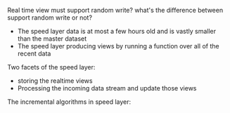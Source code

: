 Real time view must support random write? what's the difference between support random write or not?

* The speed layer data is at most a few hours old and is vastly smaller than the master dataset
* The speed layer producing views by running a function over all of the recent data



Two facets of the speed layer:

* storing the realtime views
* Processing the incoming data stream and update those views



The incremental algorithms in speed layer:



